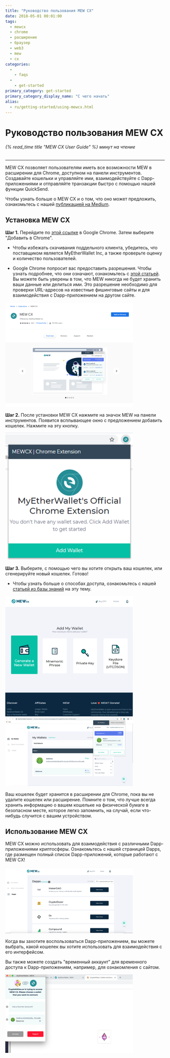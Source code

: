 ```yaml
---
title: "Руководство пользования MEW CX"
date: 2018-05-01 00:01:00
tags:
  - mewcx
  - chrome
  - расширение
  - браузер
  - web3
  - mew
  - cx
categories:
  - 
    - faqs
  - 
    - get-started
primary_category: get-started
primary_category_display_name: "С чего начать"
alias:
  - ru/getting-started/using-mewcx.html
---
```



# __Руководство пользования MEW CX__
###### {% read_time title "MEW CX User Guide" %} минут на чтение
***

MEW CX позволяет пользователям иметь все возможности MEW в расширении для Chrome, доступном на панели инструментов. Создавайте кошельки и управляйте ими, взаимодействуйте с Dapp-приложениями и отправляйте транзакции быстро с помощью нашей функции QuickSend.

Чтобы узнать больше о MEW CX и о том, что оно может предложить, ознакомьтесь с нашей [публикацией на Medium](https://medium.com/myetherwallet/mew-cx-the-web3-wallet-that-puts-the-user-in-full-control-90452755b4).

## __Установка MEW CX__

**Шаг 1.** Перейдите по [этой ссылке](https://chrome.google.com/webstore/detail/myetherwallet-extension/nlbmnnijcnlegkjjpcfjclmcfggfefdm?hl=en) в Google Chrome. Затем выберите "Добавить в Chrome".

* Чтобы избежать скачивания поддельного клиента, убедитесь, что поставщиком является MyEtherWallet Inc, а также проверьте оценку и количество пользователей.

* Google Chrome попросит вас предоставить разрешения. Чтобы узнать подробнее, что они означают, ознакомьтесь с [этой статьей](https://www.howtogeek.com/291095/why-do-chrome-extensions-need-all-your-data-on-the-websites-you-visit/). Вы можете быть уверены в том, что MEW никогда не будет хранить ваши данные или делиться ими. Это разрешение необходимо для проверки URL-адресов на известные фишинговые сайты и для взаимодействия с Dapp-приложением на другом сайте.

<img src="/images/posts/diving-deeper/MEWCX1.png" width="80%" />

**Шаг 2.** После установки MEW CX нажмите на значок MEW на панели инструментов. Появится всплывающее окно с предложением добавить кошелек. Нажмите на эту кнопку.

<img src="/images/posts/diving-deeper/MEWCX2.png" width="80%" />

**Шаг 3.** Выберите, с помощью чего вы хотите открыть ваш кошелек, или сгенерируйте новый кошелек. Готово!

* Чтобы узнать больше о способах доступа, ознакомьтесь с нашей [статьей из базы знаний](/@@@@@@/getting-started/how-to-access-your-wallet/) на эту тему.

<img src="/images/posts/diving-deeper/MEWCX3.png" width="80%" />

<img src="/images/posts/diving-deeper/MEWCX4.5.png" width="80%" />

Ваш кошелек будет хранится в расширении для Chrome, пока вы не удалите кошелек или расширение. Помните о том, что лучше всегда хранить информацию о вашем кошельке на физической бумаге в безопасном месте, которое легко запомнить, на случай, если что-нибудь случится с вашим устройством.

## __Использование MEW CX__

MEW CX можно использовать для взаимодействия с различными Dapp-приложениями криптосферы. Ознакомьтесь с нашей страницей Dapps, где размещен полный список Dapp-приложений, которые работают с MEW CX!

<img src="/images/posts/diving-deeper/MEWCX6.png" width="80%" />

Когда вы захотите воспользоваться Dapp-приложением, вы можете выбрать, какой кошелек вы хотите использовать для взаимодействия с его интерфейсом.

Вы также можете создать "временный аккаунт" для временного доступа к Dapp-приложениям, например, для ознакомления с сайтом.

<img src="/images/posts/diving-deeper/MEWCX7.png" width="80%" />